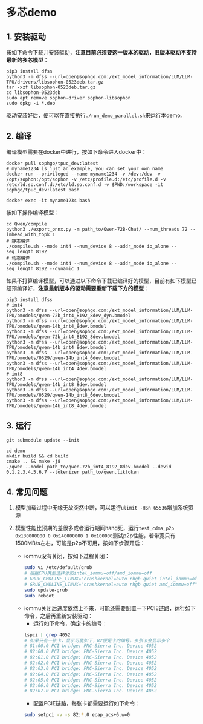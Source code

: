 # 多芯demo

## 1. 安装驱动
按如下命令下载并安装驱动，**注意目前必须要这一版本的驱动，旧版本驱动不支持最新的多芯模型**：
```shell
pip3 install dfss
python3 -m dfss --url=open@sophgo.com:/ext_model_information/LLM/LLM-TPU/drivers/libsophon-0523deb.tar.gz
tar -xzf libsophon-0523deb.tar.gz
cd libsophon-0523deb
sudo apt remove sophon-driver sophon-libsophon
sudo dpkg -i *.deb
```
驱动安装好后，便可以在直接执行`./run_demo_parallel.sh`来运行本demo。


## 2. 编译
编译模型需要在docker中进行，按如下命令进入docker中：
```shell
docker pull sophgo/tpuc_dev:latest
# myname1234 is just an example, you can set your own name
docker run --privileged --name myname1234 -v /dev:/dev -v /opt/sophon:/opt/sophon -v /etc/profile.d:/etc/profile.d -v /etc/ld.so.conf.d:/etc/ld.so.conf.d -v $PWD:/workspace -it sophgo/tpuc_dev:latest bash

docker exec -it myname1234 bash
```

按如下操作编译模型：
```shell
cd Qwen/compile
python3 ./export_onnx.py -m path_to/Qwen-72B-Chat/ --num_threads 72 --lmhead_with_topk 1
# 静态编译
./compile.sh --mode int4 --num_device 8 --addr_mode io_alone --seq_length 8192
# 动态编译
./compile.sh --mode int4 --num_device 8 --addr_mode io_alone --seq_length 8192 --dynamic 1
```

如果不打算编译模型，可以通过以下命令下载已编译好的模型，目前有如下模型已经预编译好，**注意最新版本的驱动需要重新下载下方的模型**：
```shell
pip3 install dfss
# int4
python3 -m dfss --url=open@sophgo.com:/ext_model_information/LLM/LLM-TPU/bmodels/qwen-72b_int4_8192_8dev_dyn.bmodel
python3 -m dfss --url=open@sophgo.com:/ext_model_information/LLM/LLM-TPU/bmodels/qwen-14b_int4_8dev.bmodel
python3 -m dfss --url=open@sophgo.com:/ext_model_information/LLM/LLM-TPU/bmodels/qwen-72b_int4_8192_8dev.bmodel
python3 -m dfss --url=open@sophgo.com:/ext_model_information/LLM/LLM-TPU/bmodels/qwen-14b_int4_8dev.bmodel
python3 -m dfss --url=open@sophgo.com:/ext_model_information/LLM/LLM-TPU/bmodels/0529/qwen-14b_int4_6dev.bmodel
python3 -m dfss --url=open@sophgo.com:/ext_model_information/LLM/LLM-TPU/bmodels/qwen-14b_int4_4dev.bmodel
# int8
python3 -m dfss --url=open@sophgo.com:/ext_model_information/LLM/LLM-TPU/bmodels/qwen-14b_int8_8dev.bmodel
python3 -m dfss --url=open@sophgo.com:/ext_model_information/LLM/LLM-TPU/bmodels/0529/qwen-14b_int8_6dev.bmodel
python3 -m dfss --url=open@sophgo.com:/ext_model_information/LLM/LLM-TPU/bmodels/qwen-14b_int8_4dev.bmodel
```

## 3. 运行
```shell
git submodule update --init

cd demo
mkdir build && cd build
cmake .. && make -j8
./qwen --model path_to/qwen-72b_int4_8192_8dev.bmodel --devid 0,1,2,3,4,5,6,7 --tokenizer path_to/qwen.tiktoken
```

## 4. 常见问题

1) 模型加载过程中无缘无故突然中断，可以运行`ulimit -HSn 65536`增加系统资源

2) 模型性能比预期的差很多或者运行期间hang死，运行`test_cdma_p2p 0x130000000 0 0x140000000 1 0x100000`测试p2p性能，若带宽只有1500MB/s左右，可能是p2p不可用，按如下步骤开启：
    - iommu没有关闭，按如下过程关闭：
      ```bash
      sudo vi /etc/default/grub
      # 根据CPU类型选择添加intel_iommu=off/amd_iommu=off
      # GRUB_CMDLINE_LINUX="crashkernel=auto rhgb quiet intel_iommu=off"
      # GRUB_CMDLINE_LINUX="crashkernel=auto rhgb quiet amd_iommu=off"
      sudo update-grub
      sudo reboot
      ```
    - iommu关闭后速度依然上不来，可能还需要配置一下PCIE链路，运行如下命令，之后再重新安装驱动：
        - 运行如下命令，确定卡的编号：
        ```bash
        lspci | grep 4052
        # 如果只有一张卡，显示可能如下，82便是卡的编号。多张卡会显示多个
        # 81:00.0 PCI bridge: PMC-Sierra Inc. Device 4052
        # 82:00.0 PCI bridge: PMC-Sierra Inc. Device 4052
        # 82:01.0 PCI bridge: PMC-Sierra Inc. Device 4052
        # 82:02.0 PCI bridge: PMC-Sierra Inc. Device 4052
        # 82:03.0 PCI bridge: PMC-Sierra Inc. Device 4052
        # 82:04.0 PCI bridge: PMC-Sierra Inc. Device 4052
        # 82:05.0 PCI bridge: PMC-Sierra Inc. Device 4052
        # 82:06.0 PCI bridge: PMC-Sierra Inc. Device 4052
        # 82:07.0 PCI bridge: PMC-Sierra Inc. Device 4052
        ```
        - 配置PCIE链路，每张卡都需要运行如下命令：
        ```bash
        sudo setpci -v -s 82:*.0 ecap_acs+6.w=0
        ```
